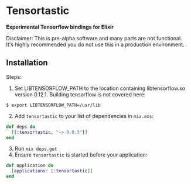 # Tensortastic

**Experimental Tensorflow bindings for Elixir**

Disclaimer: This is pre-alpha software and many parts are not functional. It's
highly recommended you do not use this in a production environment.

## Installation

Steps:
  1. Set LIBTENSORFLOW_PATH to the location containing libtensorflow.so version
    0.12.1. Building tensorflow is not covered here:

```shell
$ export LIBTENSORFLOW_PATH=/usr/lib
```

  2. Add `tensortastic` to your list of dependencies in `mix.exs`:

```elixir
def deps do
  [{:tensortastic, "~> 0.0.3"}]
end
```

  3. Run `mix deps.get`
  4. Ensure `tensortastic` is started before your application:

```elixir
def application do
  [applications: [:tensortastic]]
end
```
